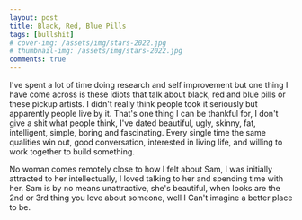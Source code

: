 ```yaml
---
layout: post
title: Black, Red, Blue Pills
tags: [bullshit]
# cover-img: /assets/img/stars-2022.jpg
# thumbnail-img: /assets/img/stars-2022.jpg
comments: true
---
```

I've spent a lot of time doing research and self improvement but one thing I have come across is these idiots that talk about black, red and blue pills or these pickup artists. I didn't really think people took it seriously but apparently people live by it. That's one thing I can be thankful for, I don't give a shit what people think, I've dated beautiful, ugly, skinny, fat, intelligent, simple, boring and fascinating. Every single time the same qualities win out, good conversation, interested in living life, and willing to work together to build something.  

No woman comes remotely close to how I felt about Sam, I was initially attracted to her intellectually, I loved talking to her and spending time with her. Sam is by no means unattractive, she's beautiful, when looks are the 2nd or 3rd thing you love about someone, well I Can't imagine a better place to be.
